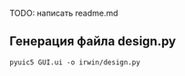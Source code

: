 TODO: написать readme.md

## Генерация файла design.py
```shell script
pyuic5 GUI.ui -o irwin/design.py
```